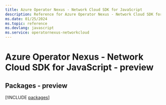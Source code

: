 ```yaml
---
title: Azure Operator Nexus - Network Cloud SDK for JavaScript
description: Reference for Azure Operator Nexus - Network Cloud SDK for JavaScript
ms.date: 01/25/2024
ms.topic: reference
ms.devlang: javascript
ms.service: operatornexus-networkcloud
---
```

# Azure Operator Nexus - Network Cloud SDK for JavaScript - preview
## Packages - preview
[!INCLUDE [packages](operator-nexus---network-cloud-index.md)]